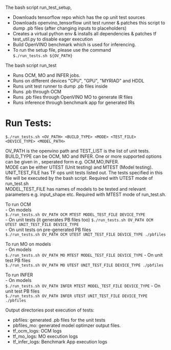 The bash script run_test_setup,
- Downloads tensorflow repo which has the op unit test sources
- Downloads openvino_tensorflow unit test runner & patches this script to dump .pb files (after changing inputs to placeholders)
- Creates a virtual python env & installs all dependencies & patches tf test_util.py to disable eager execution
- Build OpenVINO benchmark which is used for inferencing.
- To run the setup file, please use the command  
  `$./run_tests.sh ${OV_PATH}`

The bash script run_test
- Runs OCM, MO and INFER jobs.
- Runs on different devices "CPU", "GPU", "MYRIAD" and HDDL
- Runs unit test runner to dump .pb files inside
- Runs .pb through OCM
- Runs .pb files through OpenVINO MO to generate IR files 
- Runs inference through benchmark app for generated IRs

Run Tests:
=========
 `$./run_tests.sh <OV_PATH> <BUILD_TYPE> <MODE> <TEST_FILE> <DEVICE_TYPE> <MODEL_PATH>`  

OV_PATH is the openvino path and TEST_LIST is the list of unit tests.  
BUILD_TYPE can be OCM, MO and INFER. One or more supported options can be given in , seperated form e.g. OCM,MO,INFER.  
MODE can be either UTEST (Unit testing) and MTEST (Model testing).  
UNIT_TEST_FILE has TF ops unit tests listed out. The tests specified in this file will be executed by the bash script. Required with UTEST mode of run_test.sh  
MODEL_TEST_FILE has names of models to be tested and relevant parameters e.g. input_shape etc. Required with MTEST mode of run_test.sh.  

To run OCM   
    - On models  
         `$./run_tests.sh OV_PATH OCM MTEST MODEL_TEST_FILE DEVICE_TYPE`  
    - On unit tests (it generates PB files  too)
         `$./run_tests.sh OV_PATH OCM UTEST UNIT_TEST_FILE DEVICE_TYPE`  
    - On unit tests on pre-generated PB files  
         `$./run_tests.sh OV_PATH OCM UTEST UNIT_TEST_FILE DEVICE_TYPE ./pbfiles`  
        
To run MO on models  
    - On models  
         `$./run_tests.sh OV_PATH MO MTEST MODEL_TEST_FILE DEVICE_TYPE`
    - On unit test PB files  
         `$./run_tests.sh OV_PATH MO UTEST UNIT_TEST_FILE DEVICE_TYPE ./pbfiles`  
  
To run INFER   
    - On models  
         `$./run_tests.sh OV_PATH INFER MTEST MODEL_TEST_FILE DEVICE_TYPE`
    - On unit test PB files   
         `$./run_tests.sh OV_PATH INFER UTEST UNIT_TEST_FILE DEVICE_TYPE ./pbfiles`  

Output directories post execution of tests:
  - pbfiles: generated .pb files for the unit tests
  - pbfiles_mo: generated model optimzer output files.
  - tf_ocm_logs: OCM logs
  - tf_mo_logs: MO execution logs
  - tf_infer_logs: Benchmark App execution logs
